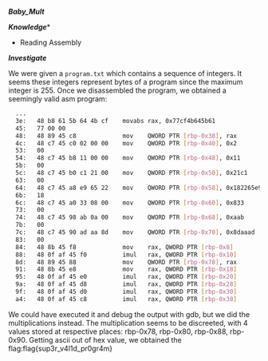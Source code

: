 ***Baby_Mult***

***Knowledge****
- Reading Assembly

***Investigate***

We were given a ```program.txt``` which contains a sequence of integers. It seems these integers represent bytes of a program since the maximum integer is 255.
Once we disassembled the program, we obtained a seemingly valid asm program:

```bash
  ...
  3e:   48 b8 61 5b 64 4b cf    movabs rax, 0x77cf4b645b61
  45:   77 00 00
  48:   48 89 45 c8             mov    QWORD PTR [rbp-0x38], rax
  4c:   48 c7 45 c0 02 00 00    mov    QWORD PTR [rbp-0x40], 0x2
  53:   00
  54:   48 c7 45 b8 11 00 00    mov    QWORD PTR [rbp-0x48], 0x11
  5b:   00
  5c:   48 c7 45 b0 c1 21 00    mov    QWORD PTR [rbp-0x50], 0x21c1
  63:   00
  64:   48 c7 45 a8 e9 65 22    mov    QWORD PTR [rbp-0x58], 0x182265e9
  6b:   18
  6c:   48 c7 45 a0 33 08 00    mov    QWORD PTR [rbp-0x60], 0x833
  73:   00
  74:   48 c7 45 98 ab 0a 00    mov    QWORD PTR [rbp-0x68], 0xaab
  7b:   00
  7c:   48 c7 45 90 ad aa 8d    mov    QWORD PTR [rbp-0x70], 0x8daaad
  83:   00
  84:   48 8b 45 f8             mov    rax, QWORD PTR [rbp-0x8]
  88:   48 0f af 45 f0          imul   rax, QWORD PTR [rbp-0x10]
  8d:   48 89 45 88             mov    QWORD PTR [rbp-0x78], rax
  91:   48 8b 45 e8             mov    rax, QWORD PTR [rbp-0x18]
  95:   48 0f af 45 e0          imul   rax, QWORD PTR [rbp-0x20]
  9a:   48 0f af 45 d8          imul   rax, QWORD PTR [rbp-0x28]
  9f:   48 0f af 45 d0          imul   rax, QWORD PTR [rbp-0x30]
  a4:   48 0f af 45 c8          imul   rax, QWORD PTR [rbp-0x38]
```
We could have executed it and debug the output with gdb, but we did the multiplications instead. The multiplication seems to be discreeted, with 4 values stored at respective places: rbp-0x78, rbp-0x80, rbp-0x88, rbp-0x90.
Getting ascii out of hex value, we obtained the flag:flag{sup3r_v4l1d_pr0gr4m}

